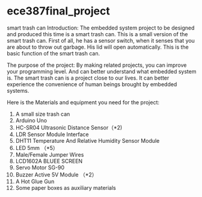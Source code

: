# ece387final_project
smart trash can
Introduction:
The embedded system project to be designed and produced this time is a smart trash can. This is a small version of the smart trash can. First of all, he has a sensor switch, when it senses that you are about to throw out garbage. His lid will open automatically. This is the basic function of the smart trash can.

The purpose of the project:
By making related projects, you can improve your programming level. And can better understand what embedded system is. The smart trash can is a project close to our lives. It can better experience the convenience of human beings brought by embedded systems.


Here is the Materials and equipment you need for the project:
1. A small size trash can
2. Arduino Uno
3. HC-SR04 Ultrasonic Distance Sensor（*2)
4. LDR Sensor Module Interface
5. DHT11 Temperature And Relative Humidity Sensor Module
6. LED 5mm （*5）
7. Male/Female Jumper Wires 
8. LCD1602A BLUEE SCREEN 
9. Servo Motor SG-90
10. Buzzer Active 5V Module （*2）
11. A Hot Glue Gun
12. Some paper boxes as auxiliary materials
